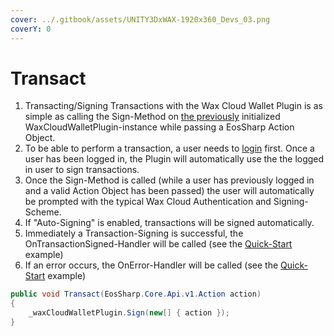 ```yaml
---
cover: ../.gitbook/assets/UNITY3DxWAX-1920x360_Devs_03.png
coverY: 0
---
```


# Transact

1. Transacting/Signing Transactions with the Wax Cloud Wallet Plugin is as simple as calling the Sign-Method on [the previously](https://liquiidio.gitbook.io/unity-plugin-suite/v/wcwunity/examples/example\_a) initialized WaxCloudWalletPlugin-instance while passing a EosSharp Action Object.
2. To be able to perform a transaction, a user needs to [login](https://liquiidio.gitbook.io/unity-plugin-suite/v/wcwunity/examples/example\_b) first. Once a user has been logged in, the Plugin will automatically use the the logged in user to sign transactions.
3. Once the Sign-Method is called (while a user has previously logged in and a valid Action Object has been passed) the user will automatically be prompted with the typical Wax Cloud Authentication and Signing-Scheme.
4. If "Auto-Signing" is enabled, transactions will be signed automatically.
5. Immediately a Transaction-Signing is successful, the OnTransactionSigned-Handler will be called (see the [Quick-Start](https://liquiidio.gitbook.io/unity-plugin-suite/v/wcwunity/examples/example\_a) example)
6. If an error occurs, the OnError-Handler will be called (see the [Quick-Start](https://liquiidio.gitbook.io/unity-plugin-suite/v/wcwunity/examples/example\_a) example)

```csharp
public void Transact(EosSharp.Core.Api.v1.Action action)
{
    _waxCloudWalletPlugin.Sign(new[] { action });
}
```
